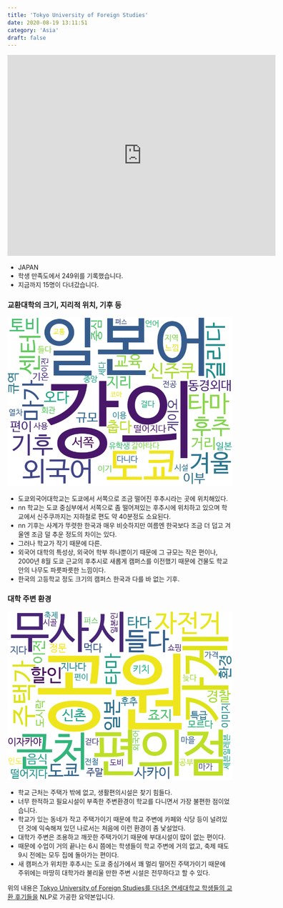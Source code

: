 ```yaml
---
title: 'Tokyo University of Foreign Studies'
date: 2020-08-19 13:11:51
category: 'Asia'
draft: false
---
```


<iframe
width="600"
height="450"
frameborder="0" style="border:0"
src="https://www.google.com/maps/embed/v1/place?key=AIzaSyC9e1AME-pVmWC4hBpFdu5S4dKzyepa3HQ&q=Tokyo+University+of+Foreign+Studies&center=35.6744163,139.5204545&zoom=14" allowfullscreen>
</iframe>


* JAPAN
* 학생 만족도에서 249위를 기록했습니다.
* 지금까지 15명이 다녀갔습니다. 

### 교환대학의 크기, 지리적 위치, 기후 등

![gen_info-WordCloud](../univ_wordclouds_okt/gen_info/JP000030_gen_info_okt.png)

* 도쿄외국어대학교는 도쿄에서 서쪽으로 조금 떨어진 후추시라는 곳에 위치해있다.
* nn 학교는 도쿄 중심부에서 서쪽으로 좀 떨어져있는 후추시에 위치하고 있으며 학교에서 신주쿠까지는 지하철로 편도 약 40분정도 소요된다.
* nn 기후는 사계가 뚜렷한 한국과 매우 비슷하지만 여름엔 한국보다 조금 더 덥고 겨울엔 조금 덜 추운 정도의 차이는 있다.
* 그러나 학교가 작기 때문에 다른.
* 외국어 대학의 특성상, 외국어 학부 하나뿐이기 때문에 그 규모는 작은 편이나, 2000년 8월 도쿄 근교의 후추시로 새롭게 캠퍼스를 이전했기 때문에 건물도 학교 안의 나무도 파릇파릇한 느낌이다.
* 한국의 고등학교 정도 크기의 캠퍼스 한국과 다를 바 없는 기후.


### 대학 주변 환경

![env_info-WordCloud](../univ_wordclouds_okt/env_info/JP000030_env_info_okt.png)

* 학교 근처는 주택가 밖에 없고, 생활편의시설은 찾기 힘들다.
* 너무 한적하고 필요시설이 부족한 주변환경이 학교를 다니면서 가장 불편한 점이었습니다.
* 학교가 있는 동네가 작고 주택가이기 때문에 학교 주변에 카페와 식당 등이 널려있던 것에 익숙해져 있던 나로서는 처음에 이런 환경이 좀 낯설었다.
* 대학가 주변은 조용하고 깨끗한 주택가이기 때문에 부대시설이 많이 없는 편이다.
* 때문에 수업이 거의 끝나는 6시 쯤에는 학생들이 학교 주변에 거의 없고, 축제 때도 9시 전에는 모두 집에 돌아가는 편이다.
* 새 캠퍼스가 위치한 후추시는 도쿄 중심가에서 꽤 멀리 떨어진 주택가이기 때문에 주위에는 마땅히 대학가라 불리울 만한 주변 시설은 전무하다고 할 수 있다.


위의 내용은 [Tokyo University of Foreign Studies를 다녀온 연세대학교 학생들의 교환 후기들을](http://oia.yonsei.ac.kr/partner/expReport.asp?ucode=JP000030&bgbn=A) NLP로 가공한 요약본입니다. 
